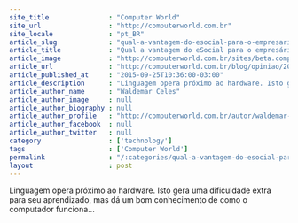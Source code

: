 ```yaml
---
site_title               : "Computer World"
site_url                 : "http://computerworld.com.br"
site_locale              : "pt_BR"
article_slug             : "qual-a-vantagem-do-esocial-para-o-empresario-trabalhador-e-governo"
article_title            : "Qual a vantagem do eSocial para o empresário, trabalhador e governo?"
article_image            : "http://computerworld.com.br/sites/beta.computerworld.com.br/files/news_articles/c_linguagem_teclado.jpg"
article_url              : "http://computerworld.com.br/blog/opiniao/2014/09/25/qual-a-vantagem-do-esocial-para-o-empresario-trabalhador-e-governo"
article_published_at     : "2015-09-25T10:36:00-03:00"
article_description      : "Linguagem opera próximo ao hardware. Isto gera uma dificuldade extra para seu aprendizado, mas dá um bom conhecimento de como o computador funciona..."
article_author_name      : "Waldemar Celes"
article_author_image     : null
article_author_biography : null
article_author_profile   : "http://computerworld.com.br/autor/waldemar-celes"
article_author_facebook  : null
article_author_twitter   : null
category                 : ['technology']
tags                     : ['Computer World']
permalink                : "/:categories/qual-a-vantagem-do-esocial-para-o-empresario-trabalhador-e-governo/"
layout                   : post
---
```


Linguagem opera próximo ao hardware. Isto gera uma dificuldade extra para seu aprendizado, mas dá um bom conhecimento de como o computador funciona...
